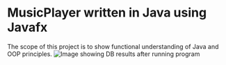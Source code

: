 # MusicPlayer written in Java using Javafx

The scope of this project is to show functional understanding of Java and OOP principles. 
![Image showing DB results after running program](https://i.imgur.com/3kPHiag.png)
